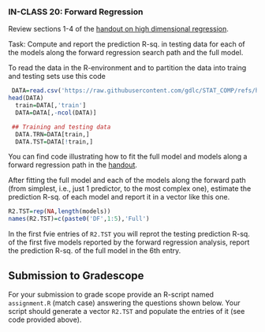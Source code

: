 ### IN-CLASS 20: Forward Regression


Review sections 1-4 of the [handout on high dimensional regression](https://github.com/gdlc/STAT_COMP/blob/master/HANDOUTS/penalizedRegressions.pdf).

Task: Compute and report the prediction R-sq. in testing data for each of the models along the forward regression search path and the full model.

To read the data in the R-environment and to partition the data into traing and testing sets use this code

```r
 DATA=read.csv('https://raw.githubusercontent.com/gdlc/STAT_COMP/refs/heads/master/DATA/prostate.csv',header=TRUE)
head(DATA)
  train=DATA[,'train']
  DATA=DATA[,-ncol(DATA)]

 ## Training and testing data
  DATA.TRN=DATA[train,]
  DATA.TST=DATA[!train,]
```

You can find code illustrating how to fit the full model and models along a forward regression path in the [handout](https://github.com/gdlc/STAT_COMP/blob/master/HANDOUTS/penalizedRegressions.pdf).

After fitting the full model and each of the models along the forward path (from simplest, i.e., just 1 predictor, to the most complex one), estimate the prediction R-sq. of each model and report it in a vector like this one.

```r
R2.TST=rep(NA,length(models))
names(R2.TST)=c(paste0('DF',1:5),'Full')
```

In the first fvie entries of `R2.TST` you will reprot the testing prediction R-sq. of the first five models reported by the forward regression analysis, report the prediction R-sq. of the full model in the 6th entry.


## Submission to Gradescope

For your submission to grade scope provide an R-script named `assignment.R` (match case) answering the questions shown below.  Your script should generate a vector `R2.TST` and populate the entries of it (see code provided above).

